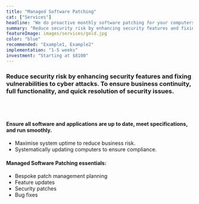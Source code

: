 ```yaml
---
title: "Managed Software Patching"
cat: ["Services"]
headline: "We do proactive monthly software patching for your computers to reduce cyber security risk and help you comply with PDPA and ISO27001.$75 per workstation per year"
summary: "Reduce security risk by enhancing security features and fixing vulnerabilities to cyber attacks. To ensure business continuity, full functionality, and quick resolution of security issues."
featureImage: images/services/gold.jpg
color: "blue"
recommended: "Example1, Example2"
implementation: "1-5 weeks"
investment: "Starting at $8100"
---
```


### Reduce security risk by enhancing security features and fixing vulnerabilities to cyber attacks. To ensure business continuity, full functionality, and quick resolution of security issues.

<br/><br/>

#### Ensure all software and applications are up to date, meet specifications, and run smoothly.
- Maximise system uptime to reduce business risk.
- Systematically updating computers to ensure compliance.
 
#### Managed Software Patching essentials: 
- Bespoke patch management planning
- Feature updates
- Security patches
- Bug fixes

